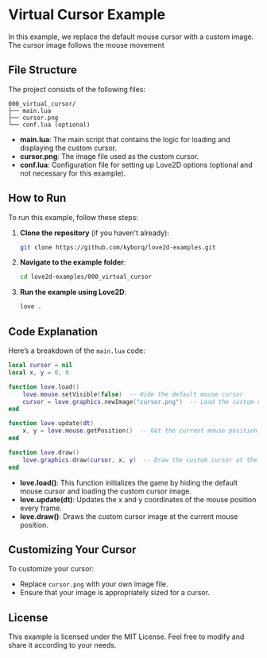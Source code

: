 # Virtual Cursor Example

In this example, we replace the default mouse cursor with a custom image. The cursor image follows the mouse movement

## File Structure

The project consists of the following files:

```
000_virtual_cursor/
├── main.lua
├── cursor.png
└── conf.lua (optional)
```

- **main.lua**: The main script that contains the logic for loading and displaying the custom cursor.
- **cursor.png**: The image file used as the custom cursor.
- **conf.lua**: Configuration file for setting up Love2D options (optional and not necessary for this example).

## How to Run

To run this example, follow these steps:

1. **Clone the repository** (if you haven't already):
   ```bash
   git clone https://github.com/kyborq/love2d-examples.git
   ```
2. **Navigate to the example folder**:

   ```bash
   cd love2d-examples/000_virtual_cursor
   ```

3. **Run the example using Love2D**:
   ```bash
   love .
   ```

## Code Explanation

Here’s a breakdown of the `main.lua` code:

```lua
local cursor = nil
local x, y = 0, 0

function love.load()
    love.mouse.setVisible(false)  -- Hide the default mouse cursor
    cursor = love.graphics.newImage("cursor.png")  -- Load the custom cursor image
end

function love.update(dt)
    x, y = love.mouse.getPosition()  -- Get the current mouse position
end

function love.draw()
    love.graphics.draw(cursor, x, y)  -- Draw the custom cursor at the mouse position
end
```

- **love.load()**: This function initializes the game by hiding the default mouse cursor and loading the custom cursor image.
- **love.update(dt)**: Updates the x and y coordinates of the mouse position every frame.
- **love.draw()**: Draws the custom cursor image at the current mouse position.

## Customizing Your Cursor

To customize your cursor:

- Replace `cursor.png` with your own image file.
- Ensure that your image is appropriately sized for a cursor.

## License

This example is licensed under the MIT License. Feel free to modify and share it according to your needs.
